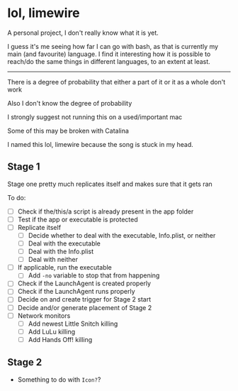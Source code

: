 # lol, limewire
A personal project, I don't really know what it is yet.

I guess it's me seeing how far I can go with bash, as that is currently my main (and favourite) language. I find it interesting how it is possible to reach/do the same things in different languages, to an extent at least. 



---

There is a degree of probability that either a part of it or it as a whole don't work

Also I don't know the degree of probability


I strongly suggest not running this on a used/important mac

Some of this may be broken with Catalina

I named this lol, limewire because the song is stuck in my head.

## Stage 1
Stage one pretty much replicates itself and makes sure that it gets ran

To do:
- [ ] Check if the/this/a script is already present in the app folder
- [ ] Test if the app or executable is protected
- [ ] Replicate itself
  - [ ] Decide whether to deal with the executable, Info.plist, or neither
  - [ ] Deal with the executable
  - [ ] Deal with the Info.plist
  - [ ] Deal with neither
- [ ] If applicable, run the executable
  - [ ] Add `-no` variable to stop that from happening
- [ ] Check if the LaunchAgent is created properly
- [ ] Check if the LaunchAgent runs properly
- [ ] Decide on and create trigger for Stage 2 start
- [ ] Decide and/or generate placement of Stage 2
- [ ] Network monitors
  - [ ] Add newest Little Snitch killing
  - [ ] Add LuLu killing
  - [ ] Add Hands Off! killing

## Stage 2
- Something to do with `Icon?`?
